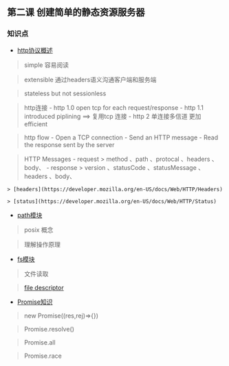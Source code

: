 ## 第二课 创建简单的静态资源服务器


###  知识点


- [http协议概述](https://developer.mozilla.org/en-US/docs/Web/HTTP/Overview)

> simple 容易阅读

> extensible 通过headers语义沟通客户端和服务端

> stateless but not sessionless

> http连接
	- http 1.0 open tcp for each request/response
	- http 1.1 introduced piplining ==> 复用tcp 连接
	- http 2   单连接多信道 更加efficient

> http flow
	- Open a TCP connection
	- Send an HTTP message
	- Read the response sent by the server

> HTTP Messages
	- request
		> method 、path 、protocal 、headers 、body、
	- response
		> version 、statusCode 、statusMessage 、headers 、body、

	> [headers](https://developer.mozilla.org/en-US/docs/Web/HTTP/Headers)

	> [status](https://developer.mozilla.org/en-US/docs/Web/HTTP/Status)


- [path模块](https://github.com/nodejs/node/blob/master/doc/api/path.md)

> posix 概念

> 理解操作原理


- [fs模块](https://github.com/nodejs/node/blob/master/doc/api/fs.md)

> 文件读取

> [file descriptor](http://www.sitepoint.com/accessing-the-file-system-in-node-js/)

- [Promise知识](https://developer.mozilla.org/en-US/docs/Web/JavaScript/Reference/Global_Objects/Promise)

> new Promise((res,rej)=>{})

> Promise.resolve()

> Promise.all

> Promise.race










